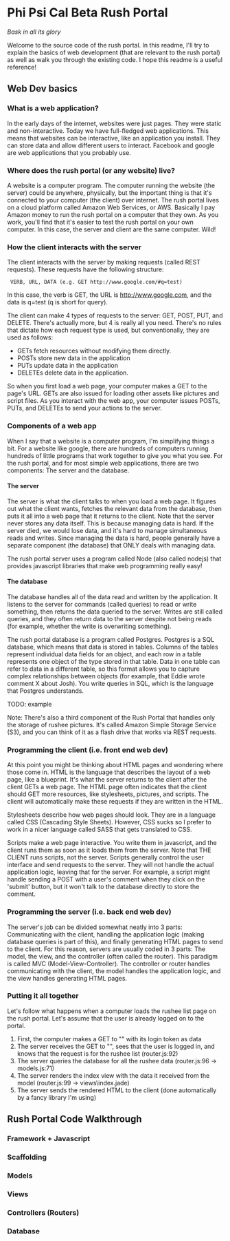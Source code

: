 # Phi Psi Cal Beta Rush Portal
*Bask in all its glory*

Welcome to the source code of the rush portal. In this readme, I'll try to explain the basics of web
development (that are relevant to the rush portal) as well as walk you through the existing code. 
I hope this readme is a useful reference!

## Web Dev basics

### What is a web application?
In the early days of the internet, websites were just pages. They were static and non-interactive. 
Today we have full-fledged web applications. This means that websites can be interactive, like an 
application you install. They can store data and allow different users to interact. Facebook and 
google are web applications that you probably use. 

### Where does the rush portal (or any website) live?
A website is a computer program. The computer running the website (the server) could be anywhere, 
physically, but the important thing is that it's connected to your computer (the client) over
internet. The rush portal lives on a cloud platform called Amazon Web Services, or AWS. Basically I 
pay Amazon money to run the rush portal on a computer that they own. As you work, you'll find that
it's easier to test the rush portal on your own computer. In this case, the server and client are 
the same computer. Wild!

### How the client interacts with the server
The client interacts with the server by making requests (called REST requests). These requests have 
the following structure:

     VERB, URL, DATA (e.g. GET http://www.google.com/#q=test)

In this case, the verb is GET, the URL is http://www.google.com, and the data is q=test (q is short 
for query).

The client can make 4 types of requests to the server: GET, POST, PUT, and DELETE. There's actually 
more, but 4 is really all you need. There's no rules that dictate how each request type is used, but
conventionally, they are used as follows: 

* GETs fetch resources without modifying them directly. 
* POSTs store new data in the application
* PUTs update data in the application
* DELETEs delete data in the application.

So when you first load a web page, your computer makes a GET to the page's URL. GETs are also issued
for loading other assets like pictures and script files. As you interact with the web app, your 
computer issues POSTs, PUTs, and DELETEs to send your actions to the server.

### Components of a web app
When I say that a website is a computer program, I'm simplifying things a bit. For a website like 
google, there are hundreds of computers running hundreds of little programs that work together to 
give you what you see. For the rush portal, and for most simple web applications, there are two 
components: The server and the database.

#### The server
The server is what the client talks to when you load a web page. It figures out what the client 
wants, fetches the relevant data from the database, then puts it all into a web page that it
returns to the client. Note that the server never stores any data itself. This is because managing 
data is hard. If the server died, we would lose data, and it's hard to manage simultaneous reads and
writes. Since managing the data is hard, people generally have a separate component (the database) 
that ONLY deals with managing data.

The rush portal server uses a program called Node (also called nodejs) that provides javascript 
libraries that make web programming really easy! 

#### The database
The database handles all of the data read and written by the application. It listens to the server 
for commands (called queries) to read or write something, then returns the data queried to the 
server. Writes are still called queries, and they often return data to the server despite not being 
reads (for example, whether the write is overwriting something). 

The rush portal database is a program called Postgres. Postgres is a SQL database, which means that 
data is stored in tables. Columns of the tables represent individual data fields for an object, and 
each row in a table represents one object of the type stored in that table. Data in one table can
refer to data in a different table, so this format allows you to capture complex relationships 
between objects (for example, that Eddie wrote comment X about Josh). You write queries in SQL, 
which is the language that Postgres understands.

TODO: example

Note: There's also a third component of the Rush Portal that handles only the storage of rushee 
pictures. It's called Amazon Simple Storage Service (S3), and you can think of it as a flash drive 
that works via REST requests.

### Programming the client (i.e. front end web dev)
At this point you might be thinking about HTML pages and wondering where those come in. HTML is the 
language that describes the layout of a web page, like a blueprint. It's what the server returns to 
the client after the client GETs a web page. The HTML page often indicates that the client 
should GET more resources, like stylesheets, pictures, and scripts. The client will automatically 
make these requests if they are written in the HTML. 

Stylesheets describe how web pages should look. They are in a language called CSS (Cascading Style 
Sheets). However, CSS sucks so I prefer to work in a nicer language called SASS that gets translated
to CSS.

Scripts make a web page interactive. You write them in javascript, and the client runs them as soon 
as it loads them from the server. Note that THE CLIENT runs scripts, not the server. Scripts 
generally control the user interface and send requests to the server. They will not handle the 
actual application logic, leaving that for the server. For example, a script might handle sending a 
POST with a user's comment when they click on the 'submit' button, but it won't talk to the database
directly to store the comment. 

### Programming the server (i.e. back end web dev)
The server's job can be divided somewhat neatly into 3 parts: Communicating with the client, 
handling the application logic (making database queries is part of this), and finally generating 
HTML pages to send to the client. For this reason, servers are usually coded in 3 parts: The model, 
the view, and the controller (often called the router). This paradigm is called MVC
(Model-View-Controller). The controller or router handles communicating with the client, the model 
handles the application logic, and the view handles generating HTML pages.

### Putting it all together
Let's follow what happens when a computer loads the rushee list page on the rush portal. Let's 
assume that the user is already logged on to the portal.

1. First, the computer makes a GET to "\" with its login token as data
2. The server receives the GET to "\", sees that the user is logged in, and knows that the request is for the rushee list (router.js:92)
3. The server queries the database for all the rushee data (router.js:96 ->  models.js:71)
4. The server renders the index view with the data it received from the model (router.js:99 -> views\index.jade)
5. The server sends the rendered HTML to the client (done automatically by a fancy library I'm using)

## Rush Portal Code Walkthrough

### Framework + Javascript

### Scaffolding

### Models

### Views

### Controllers (Routers)

### Database
